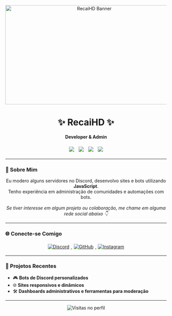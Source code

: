 <!-- README.md estilizado -->
<p align="center">
  <img src="https://i.postimg.cc/13PwTKjJ/did-a-frieren-screenshot-redraw-v0-9dgb7aehdjnc1.webp" width="540" height="310" alt="RecaiHD Banner"/>
</p>

<h1 align="center">✨ RecaiHD ✨</h1>

<p align="center">
  <strong>Developer & Admin</strong><br><br>
  <img src="https://img.shields.io/badge/Discord-RecaiHD%230001-5865F2?style=for-the-badge&logo=discord&logoColor=white" style="margin: 5px;" />
  <img src="https://img.shields.io/badge/JavaScript-F7DF1E?style=for-the-badge&logo=javascript&logoColor=black" style="margin: 5px;" />
  <img src="https://img.shields.io/badge/HTML-E34F26?style=for-the-badge&logo=html5&logoColor=white" style="margin: 5px;" />
  <img src="https://img.shields.io/badge/CSS-1572B6?style=for-the-badge&logo=css3&logoColor=white" style="margin: 5px;" />
</p>

---

### 🧠 Sobre Mim

<p align="center">
  Eu modero alguns servidores no Discord, desenvolvo sites e bots utilizando <strong>JavaScript</strong>.<br>
  Tenho experiência em administração de comunidades e automações com bots.<br><br>
  <em>Se tiver interesse em algum projeto ou colaboração, me chame em alguma rede social abaixo 👇</em>
</p>

---

### 🌐 Conecte-se Comigo

<p align="center">
  <a href="https://discord.com/users/seu_id_aqui" target="_blank">
    <img src="https://img.shields.io/badge/Discord-5865F2?style=for-the-badge&logo=discord&logoColor=white" alt="Discord" style="margin: 5px;">
  </a>
  <a href="https://github.com/RecaiHD" target="_blank">
    <img src="https://img.shields.io/badge/GitHub-000?style=for-the-badge&logo=github&logoColor=white" alt="GitHub" style="margin: 5px;">
  </a>
  <a href="https://instagram.com/seu_usuario" target="_blank">
    <img src="https://img.shields.io/badge/Instagram-E1306C?style=for-the-badge&logo=instagram&logoColor=white" alt="Instagram" style="margin: 5px;">
  </a>
</p>

---

### 🚀 Projetos Recentes

- 🎮 **Bots de Discord personalizados**
- 🌐 **Sites responsivos e dinâmicos**
- 🛠️ **Dashboards administrativos e ferramentas para moderação**

---

<p align="center">
  <img src="https://komarev.com/ghpvc/?username=RecaiHD&style=flat-square&color=blue" alt="Visitas no perfil"/>
</p>
